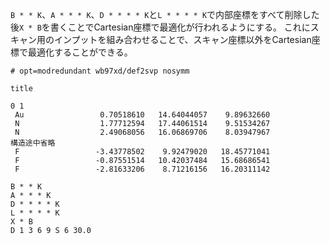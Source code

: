 `B * * K`、`A * * * K`、`D * * * * K`と`L * * * * K`で内部座標をすべて削除した後`X * B`を書くことでCartesian座標で最適化が行われるようにする。
これにスキャン用のインプットを組み合わせることで、スキャン座標以外をCartesian座標で最適化することができる。
```
# opt=modredundant wb97xd/def2svp nosymm

title

0 1
 Au                 0.70518610   14.64044057    9.89632660
 N                  1.77712594   17.44061514    9.51534267
 N                  2.49068056   16.06869706    8.03947967
構造途中省略
 F                 -3.43778502    9.92479020   18.45771041
 F                 -0.87551514   10.42037484   15.68686541
 F                 -2.81633206    8.71216156   16.20311142

B * * K
A * * * K
D * * * * K
L * * * * K
X * B
D 1 3 6 9 S 6 30.0
```

